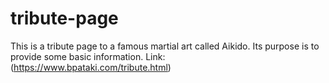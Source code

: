 # tribute-page
This is a tribute page to a famous martial art called Aikido. Its purpose is to provide some basic information.
Link: (https://www.bpataki.com/tribute.html)
